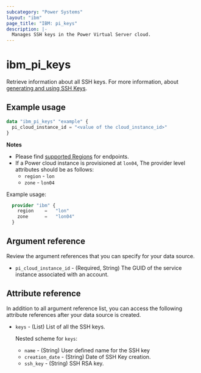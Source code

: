 ```yaml
---
subcategory: "Power Systems"
layout: "ibm"
page_title: "IBM: pi_keys"
description: |-
  Manages SSH keys in the Power Virtual Server cloud.
---
```


# ibm_pi_keys
Retrieve information about all SSH keys. For more information, about [generating and using SSH Keys](https://cloud.ibm.com/docs/power-iaas?topic=power-iaas-creating-ssh-key).

## Example usage
```terraform
data "ibm_pi_keys" "example" {
  pi_cloud_instance_id = "<value of the cloud_instance_id>"
}
```

**Notes**
- Please find [supported Regions](https://cloud.ibm.com/apidocs/power-cloud#endpoint) for endpoints.
- If a Power cloud instance is provisioned at `lon04`, The provider level attributes should be as follows:
  - `region` - `lon`
  - `zone` - `lon04`

Example usage:
  ```terraform
    provider "ibm" {
      region    =   "lon"
      zone      =   "lon04"
    }
  ```

## Argument reference
Review the argument references that you can specify for your data source.

- `pi_cloud_instance_id` - (Required, String) The GUID of the service instance associated with an account.

## Attribute reference
In addition to all argument reference list, you can access the following attribute references after your data source is created.

- `keys` - (List) List of all the SSH keys.

  Nested scheme for `keys`:
  - `name` - (String) User defined name for the SSH key
  - `creation_date` - (String) Date of SSH Key creation. 
  - `ssh_key` - (String) SSH RSA key.
